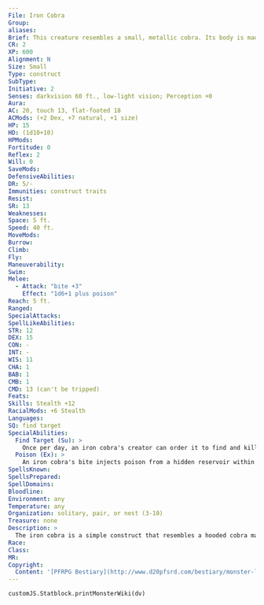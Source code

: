 ```yaml
---
File: Iron Cobra
Group: 
aliases: 
Brief: This creature resembles a small, metallic cobra. Its body is made of overlapping iron plates, and its eyes are pinpoints of red light.
CR: 2
XP: 600
Alignment: N
Size: Small
Type: construct
SubType: 
Initiative: 2
Senses: darkvision 60 ft., low-light vision; Perception +0
Aura: 
AC: 20, touch 13, flat-footed 18
ACMods: (+2 Dex, +7 natural, +1 size)
HP: 15
HD: (1d10+10)
HPMods: 
Fortitude: 0
Reflex: 2
Will: 0
SaveMods: 
DefensiveAbilities: 
DR: 5/-
Immunities: construct traits
Resist: 
SR: 13
Weaknesses: 
Space: 5 ft.
Speed: 40 ft.
MoveMods: 
Burrow: 
Climb: 
Fly: 
Maneuverability: 
Swim: 
Melee: 
  - Attack: "bite +3"
    Effect: "1d6+1 plus poison"
Reach: 5 ft.
Ranged: 
SpecialAttacks: 
SpellLikeAbilities: 
STR: 12
DEX: 15
CON: -
INT: -
WIS: 11
CHA: 1
BAB: 1
CMB: 1
CMD: 13 (can't be tripped)
Feats: 
Skills: Stealth +12
RacialMods: +6 Stealth
Languages: 
SQ: find target
SpecialAbilities:
  Find Target (Su): >
    Once per day, an iron cobra's creator can order it to find and kill a specific creature within 1 mile, which it does as if guided by discern location. The creator must have seen or be holding an item from the specified creature for this order to function.
  Poison (Ex): >
    An iron cobra's bite injects poison from a hidden reservoir within its body. Because it is a construct, the cobra does not naturally produce this poison, and its creator must refill this reservoir manually. The reservoir holds enough poison for 3 successful bite attacks, after which the creature merely deals bite damage. Refilling the reservoir takes 5 rounds and provokes attacks of opportunity. The creator can fill the reservoir with any injury poison (typically black adder venom), though acid, alchemical substances, and even stranger liquids have been used. Black Adder Venom: Bite-injury; save Fort DC 11; frequency 1/round for 6 rounds; effect 1d2 Con damage; cure 1 save.
SpellsKnown: 
SpellsPrepared: 
SpellDomains: 
Bloodline: 
Environment: any
Temperature: any
Organization: solitary, pair, or nest (3-10)
Treasure: none
Description: >
  The iron cobra is a simple construct that resembles a hooded cobra made out of metal. The iron cobra is typically used as a bodyguard or guardian of treasure, though its magical ability to unerringly locate creatures means it is also used as an assassin. Since an iron cobra's poison reservoir can contain multiple types of venom, the construct's specific use can be further tailored by varying the poison used. Some spellcasters even fill these reservoirs with potions, so that when the cobra bites, it injects the potion into its target. This is a somewhat dangerous method for gaining the effects of a potion, but it does free up the cobra's master to do other things in a combat round apart from quaffing potions. Iron is the most common material for these creations, but some crafters prefer more exotic materials when creating the serpentine constructs. Adamantine Cobra (+1 CR): This cobra is more solidly built than others. Its natural armor bonus increases to +12, it gains +5 hp per HD, and it gains DR 10/-. Cold Iron Cobra (+0 CR): This cobra's natural attacks count as cold iron for the purpose of bypassing DR. Darkwood Cobra (+0 CR): This cobra is more mobile; it gains a swim speed of 30 ft. and a climb speed of 20 ft. Mithral Cobra (+1 CR): This cobra is much swifter. Its Dexterity increases by +4 and its speed to 70 ft., and it can make 2 bite attacks per round as a full attack action. Construction An iron cobra's body is built from 100 pounds of magically treated materials (typically iron). Iron Cobra CL 7th; Price 4,000 gp (iron); 20,000 gp (adamantine), 8,000 (cold iron), 5,000 (darkwood), or 10,000 gp (mithral) CONSTRUCTION Requirements Craft Construct, animate object, discern location, geas/quest; Skill Craft (armor), Craft (blacksmithing), Craft (carpentry [for darkwood cobras only]), or Craft (weapons) DC 15; Cost 2,000 gp (iron); 4,000 gp (cold iron); 10,000 gp (adamantine); 2,500 gp (darkwood); 5,000 gp (mithral)
Race: 
Class: 
MR: 
Copyright:
  Content: '[PFRPG Bestiary](http://www.d20pfsrd.com/bestiary/monster-listings/constructs/cobra-constructs/iron-cobra)'
---
```

```dataviewjs
customJS.Statblock.printMonsterWiki(dv)
```

